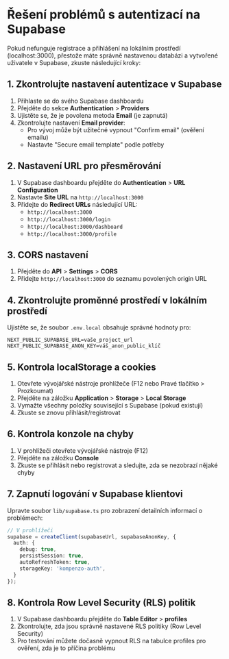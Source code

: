 # Řešení problémů s autentizací na Supabase

Pokud nefunguje registrace a přihlášení na lokálním prostředí (localhost:3000), přestože máte správně nastavenou databázi a vytvořené uživatele v Supabase, zkuste následující kroky:

## 1. Zkontrolujte nastavení autentizace v Supabase

1. Přihlaste se do svého Supabase dashboardu
2. Přejděte do sekce **Authentication** > **Providers**
3. Ujistěte se, že je povolena metoda **Email** (je zapnutá)
4. Zkontrolujte nastavení **Email provider**:
   - Pro vývoj může být užitečné vypnout "Confirm email" (ověření emailu)
   - Nastavte "Secure email template" podle potřeby

## 2. Nastavení URL pro přesměrování

1. V Supabase dashboardu přejděte do **Authentication** > **URL Configuration**
2. Nastavte **Site URL** na `http://localhost:3000`
3. Přidejte do **Redirect URLs** následující URL:
   - `http://localhost:3000`
   - `http://localhost:3000/login`
   - `http://localhost:3000/dashboard`
   - `http://localhost:3000/profile`

## 3. CORS nastavení

1. Přejděte do **API** > **Settings** > **CORS**
2. Přidejte `http://localhost:3000` do seznamu povolených origin URL

## 4. Zkontrolujte proměnné prostředí v lokálním prostředí

Ujistěte se, že soubor `.env.local` obsahuje správné hodnoty pro:
```
NEXT_PUBLIC_SUPABASE_URL=vaše_project_url
NEXT_PUBLIC_SUPABASE_ANON_KEY=váš_anon_public_klíč
```

## 5. Kontrola localStorage a cookies

1. Otevřete vývojářské nástroje prohlížeče (F12 nebo Pravé tlačítko > Prozkoumat)
2. Přejděte na záložku **Application** > **Storage** > **Local Storage**
3. Vymažte všechny položky související s Supabase (pokud existují)
4. Zkuste se znovu přihlásit/registrovat

## 6. Kontrola konzole na chyby

1. V prohlížeči otevřete vývojářské nástroje (F12)
2. Přejděte na záložku **Console**
3. Zkuste se přihlásit nebo registrovat a sledujte, zda se nezobrazí nějaké chyby

## 7. Zapnutí logování v Supabase klientovi

Upravte soubor `lib/supabase.ts` pro zobrazení detailních informací o problémech:

```typescript
// V prohlížeči
supabase = createClient(supabaseUrl, supabaseAnonKey, {
  auth: {
    debug: true,
    persistSession: true,
    autoRefreshToken: true,
    storageKey: 'kompenzo-auth',
  }
});
```

## 8. Kontrola Row Level Security (RLS) politik

1. V Supabase dashboardu přejděte do **Table Editor** > **profiles**
2. Zkontrolujte, zda jsou správně nastavené RLS politiky (Row Level Security)
3. Pro testování můžete dočasně vypnout RLS na tabulce profiles pro ověření, zda je to příčina problému 